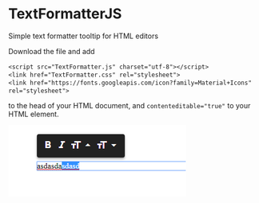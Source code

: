 # TextFormatterJS
Simple text formatter tooltip for HTML editors

Download the file and add
```
<script src="TextFormatter.js" charset="utf-8"></script>
<link href="TextFormatter.css" rel="stylesheet">
<link href="https://fonts.googleapis.com/icon?family=Material+Icons" rel="stylesheet">
```
to the head of your HTML document, and ```contenteditable="true"``` to your HTML element.

![alt text](https://raw.githubusercontent.com/danieldaeschle/TextFormatterJS/master/images/screenshot.png)
